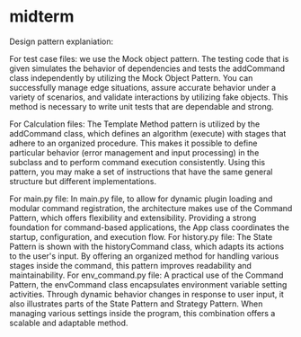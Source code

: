 # midterm
Design pattern explaniation:


For test case files: we use the Mock object pattern. The testing code that is given simulates the behavior of dependencies and tests the addCommand class independently by utilizing the Mock Object Pattern. You can successfully manage edge situations, assure accurate behavior under a variety of scenarios, and validate interactions by utilizing fake objects. This method is necessary to write unit tests that are dependable and strong.

For Calculation files: The Template Method pattern is utilized by the addCommand class, which defines an algorithm (execute) with stages that adhere to an organized procedure. This makes it possible to define particular behavior (error management and input processing) in the subclass and to perform command execution consistently. Using this pattern, you may make a set of instructions that have the same general structure but different implementations.

For main.py file: In main.py file, to allow for dynamic plugin loading and modular command registration, the architecture makes use of the Command Pattern, which offers flexibility and extensibility. Providing a strong foundation for command-based applications, the App class coordinates the startup, configuration, and execution flow.
For history.py file:  The State Pattern is shown with the historyCommand class, which adapts its actions to the user's input. By offering an organized method for handling various stages inside the command, this pattern improves readability and maintainability.
For env_command.py file: A practical use of the Command Pattern, the envCommand class encapsulates environment variable setting activities. Through dynamic behavior changes in response to user input, it also illustrates parts of the State Pattern and Strategy Pattern. When managing various settings inside the program, this combination offers a scalable and adaptable method.
